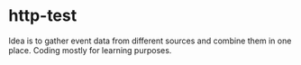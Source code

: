 # http-test
Idea is to gather event data from different sources and combine them in one place. Coding mostly for learning purposes.
